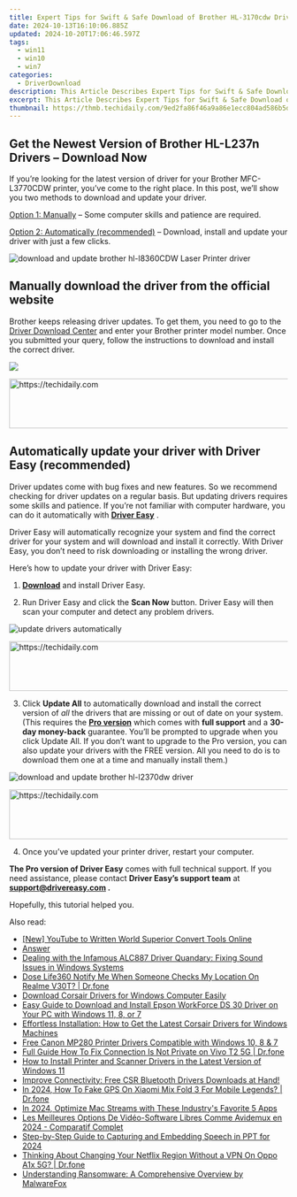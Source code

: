 ```yaml
---
title: Expert Tips for Swift & Safe Download of Brother HL-3170cdw Driver Files
date: 2024-10-13T16:10:06.885Z
updated: 2024-10-20T17:06:46.597Z
tags:
  - win11
  - win10
  - win7
categories:
  - DriverDownload
description: This Article Describes Expert Tips for Swift & Safe Download of Brother HL-3170cdw Driver Files
excerpt: This Article Describes Expert Tips for Swift & Safe Download of Brother HL-3170cdw Driver Files
thumbnail: https://thmb.techidaily.com/9ed2fa86f46a9a86e1ecc804ad586b5d67c008ec4387a4ef5a1279c5031f6d94.jpg
---
```


## Get the Newest Version of Brother HL-L237n Drivers – Download Now

If you’re looking for the latest version of driver for your Brother MFC-L3770CDW printer, you’ve come to the right place. In this post, we’ll show you two methods to download and update your driver.

[Option 1: Manually](https://tools.techidaily.com/drivereasy/download/) – Some computer skills and patience are required.

[Option 2: Automatically (recommended)](https://www.drivereasy.com/knowledge/download-brother-hl-l2370dw-printer-driver/#option2) – Download, install and update your driver with just a few clicks.

![download and update brother hl-l8360CDW Laser Printer driver](https://images.drivereasy.com/wp-content/uploads/2021/01/brother-printer-featured-image-1200x1200.jpg)

## Manually download the driver from the official website

 Brother keeps releasing driver updates. To get them, you need to go to the [Driver Download Center](https://www.brother-usa.com/brother-support/driver-downloads) and enter your Brother printer model number. Once you submitted your query, follow the instructions to download and install the correct driver.

![](https://images.drivereasy.com/wp-content/uploads/2021/01/brother-printer-driver-update.png)

<!-- affiliate ads begin -->
<a href="https://appsumo.8odi.net/c/5597632/2068432/7443" target="_top" id="2068432">
  <img src="//a.impactradius-go.com/display-ad/7443-2068432" border="0" alt="https://techidaily.com" width="728" height="90"/>
</a>
<img height="0" width="0" src="https://appsumo.8odi.net/i/5597632/2068432/7443" style="position:absolute;visibility:hidden;" border="0" />
<!-- affiliate ads end -->

## Automatically update your driver with Driver Easy (recommended)

 Driver updates come with bug fixes and new features. So we recommend checking for driver updates on a regular basis. But updating drivers requires some skills and patience. If you’re not familiar with computer hardware, you can do it automatically with **[Driver Easy](https://tools.techidaily.com/drivereasy/download/)**  .

 Driver Easy will automatically recognize your system and find the correct driver for your system and will download and install it correctly. With Driver Easy, you don’t need to risk downloading or installing the wrong driver.

Here’s how to update your driver with Driver Easy:

 1) **[Download](https://tools.techidaily.com/drivereasy/download/)**  and install Driver Easy.

 2) Run Driver Easy and click the **Scan Now** button. Driver Easy will then scan your computer and detect any problem drivers.

![update drivers automatically](https://images.drivereasy.com/wp-content/uploads/2020/09/scan-now-driver-easy-1.png)

<!-- affiliate ads begin -->
<a href="https://appsumo.8odi.net/c/5597632/2049387/7443" target="_top" id="2049387">
  <img src="//a.impactradius-go.com/display-ad/7443-2049387" border="0" alt="https://techidaily.com" width="728" height="90"/>
</a>
<img height="0" width="0" src="https://appsumo.8odi.net/i/5597632/2049387/7443" style="position:absolute;visibility:hidden;" border="0" />
<!-- affiliate ads end -->

 3) Click **Update All** to automatically download and install the correct version of _all_ the drivers that are missing or out of date on your system.  
 (This requires the **[Pro version](https://tools.techidaily.com/drivereasy/download/)**  which comes with **full support**  and a **30-day money-back**  guarantee. You’ll be prompted to upgrade when you click Update All. If you don’t want to upgrade to the Pro version, you can also update your drivers with the FREE version. All you need to do is to download them one at a time and manually install them.)

![download and update brother hl-l2370dw driver](https://images.drivereasy.com/wp-content/uploads/2021/04/2370DW-1200x903.png)

<!-- affiliate ads begin -->
<a href="https://appsumo.8odi.net/c/5597632/2068440/7443" target="_top" id="2068440">
  <img src="//a.impactradius-go.com/display-ad/7443-2068440" border="0" alt="https://techidaily.com" width="728" height="90"/>
</a>
<img height="0" width="0" src="https://appsumo.8odi.net/i/5597632/2068440/7443" style="position:absolute;visibility:hidden;" border="0" />
<!-- affiliate ads end -->

4) Once you’ve updated your printer driver, restart your computer.

**The Pro version of Driver Easy** comes with full technical support. If you need assistance, please contact **Driver Easy’s support team** at **[support@drivereasy.com](https://tools.techidaily.com/drivereasy/download/) .**

Hopefully, this tutorial helped you.

<ins class="adsbygoogle"
     style="display:block"
     data-ad-format="autorelaxed"
     data-ad-client="ca-pub-7571918770474297"
     data-ad-slot="1223367746"></ins>

<ins class="adsbygoogle"
     style="display:block"
     data-ad-client="ca-pub-7571918770474297"
     data-ad-slot="8358498916"
     data-ad-format="auto"
     data-full-width-responsive="true"></ins>

<span class="atpl-alsoreadstyle">Also read:</span>
<div><ul>
<li><a href="https://facebook-record-videos.techidaily.com/new-youtube-to-written-world-superior-convert-tools-online/"><u>[New] YouTube to Written World Superior Convert Tools Online</u></a></li>
<li><a href="https://win-amazing.techidaily.com/1722970778846-answer/"><u>Answer</u></a></li>
<li><a href="https://win-amazing.techidaily.com/dealing-with-the-infamous-alc887-driver-quandary-fixing-sound-issues-in-windows-systems/"><u>Dealing with the Infamous ALC887 Driver Quandary: Fixing Sound Issues in Windows Systems</u></a></li>
<li><a href="https://fake-location.techidaily.com/dose-life360-notify-me-when-someone-checks-my-location-on-realme-v30t-drfone-by-drfone-virtual-android/"><u>Dose Life360 Notify Me When Someone Checks My Location On Realme V30T? | Dr.fone</u></a></li>
<li><a href="https://win-amazing.techidaily.com/1722965727500-download-corsair-drivers-for-windows-computer-easily/"><u>Download Corsair Drivers for Windows Computer Easily</u></a></li>
<li><a href="https://win-amazing.techidaily.com/easy-guide-to-download-and-install-epson-workforce-ds-30-driver-on-your-pc-with-windows-11-8-or-7/"><u>Easy Guide to Download and Install Epson WorkForce DS 30 Driver on Your PC with Windows 11, 8, or 7</u></a></li>
<li><a href="https://win-amazing.techidaily.com/effortless-installation-how-to-get-the-latest-corsair-drivers-for-windows-machines/"><u>Effortless Installation: How to Get the Latest Corsair Drivers for Windows Machines</u></a></li>
<li><a href="https://win-amazing.techidaily.com/free-canon-mp280-printer-drivers-compatible-with-windows-10-8-and-7/"><u>Free Canon MP280 Printer Drivers Compatible with Windows 10, 8 & 7</u></a></li>
<li><a href="https://howto.techidaily.com/full-guide-how-to-fix-connection-is-not-private-on-vivo-t2-5g-drfone-by-drfone-fix-android-problems-fix-android-problems/"><u>Full Guide How To Fix Connection Is Not Private on Vivo T2 5G | Dr.fone</u></a></li>
<li><a href="https://win-amazing.techidaily.com/how-to-install-printer-and-scanner-drivers-in-the-latest-version-of-windows-11/"><u>How to Install Printer and Scanner Drivers in the Latest Version of Windows 11</u></a></li>
<li><a href="https://win-amazing.techidaily.com/improve-connectivity-free-csr-bluetooth-drivers-downloads-at-hand/"><u>Improve Connectivity: Free CSR Bluetooth Drivers Downloads at Hand!</u></a></li>
<li><a href="https://review-topics.techidaily.com/in-2024-how-to-fake-gps-on-xiaomi-mix-fold-3-for-mobile-legends-drfone-by-drfone-virtual-android/"><u>In 2024, How To Fake GPS On Xiaomi Mix Fold 3 For Mobile Legends? | Dr.fone</u></a></li>
<li><a href="https://extra-guidance.techidaily.com/in-2024-optimize-mac-streams-with-these-industrys-favorite-5-apps/"><u>In 2024, Optimize Mac Streams with These Industry's Favorite 5 Apps</u></a></li>
<li><a href="https://some-knowledge.techidaily.com/les-meilleures-options-de-video-software-libres-comme-avidemux-en-2024-comparatif-complet/"><u>Les Meilleures Options De Vidéo-Software Libres Comme Avidemux en 2024 - Comparatif Complet</u></a></li>
<li><a href="https://extra-approaches.techidaily.com/step-by-step-guide-to-capturing-and-embedding-speech-in-ppt-for-2024/"><u>Step-by-Step Guide to Capturing and Embedding Speech in PPT for 2024</u></a></li>
<li><a href="https://fake-location.techidaily.com/thinking-about-changing-your-netflix-region-without-a-vpn-on-oppo-a1x-5g-drfone-by-drfone-virtual-android/"><u>Thinking About Changing Your Netflix Region Without a VPN On Oppo A1x 5G? | Dr.fone</u></a></li>
<li><a href="https://win-help.techidaily.com/understanding-ransomware-a-comprehensive-overview-by-malwarefox/"><u>Understanding Ransomware: A Comprehensive Overview by MalwareFox</u></a></li>
</ul></div>


